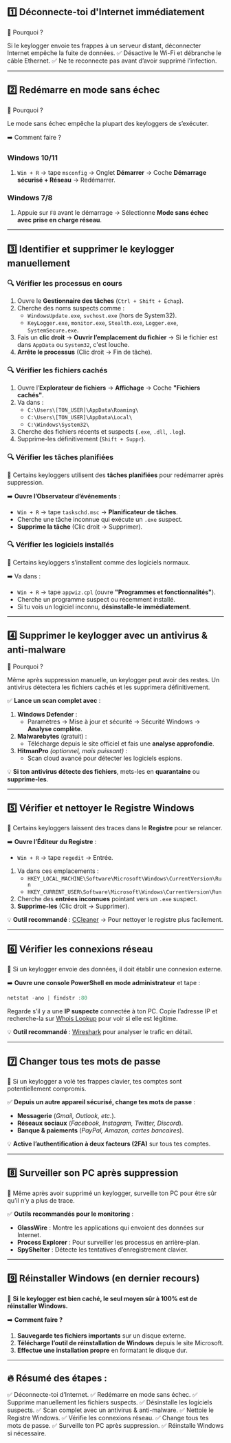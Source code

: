 ## 1️⃣ Déconnecte-toi d'Internet immédiatement

📌 Pourquoi ?

Si le keylogger envoie tes frappes à un serveur distant, déconnecter Internet empêche la fuite de données.
✅ Désactive le Wi-Fi et débranche le câble Ethernet.
✅ Ne te reconnecte pas avant d’avoir supprimé l’infection.

---

## 2️⃣ Redémarre en mode sans échec

📌 Pourquoi ?

Le mode sans échec empêche la plupart des keyloggers de s’exécuter.

➡️ Comment faire ?

### Windows 10/11
1. `Win + R` → tape `msconfig` → Onglet **Démarrer** → Coche **Démarrage sécurisé + Réseau** → Redémarrer.

### Windows 7/8
1. Appuie sur `F8` avant le démarrage → Sélectionne **Mode sans échec avec prise en charge réseau**.

---

## 3️⃣ Identifier et supprimer le keylogger manuellement

### 🔍 Vérifier les processus en cours
1. Ouvre le **Gestionnaire des tâches** (`Ctrl + Shift + Échap`).
2. Cherche des noms suspects comme :
   - `WindowsUpdate.exe`, `svchost.exe` (hors de System32).
   - `KeyLogger.exe`, `monitor.exe`, `Stealth.exe`, `Logger.exe`, `SystemSecure.exe`.
3. Fais un **clic droit** → **Ouvrir l’emplacement du fichier** → Si le fichier est dans `AppData` ou `System32`, c'est louche.
4. **Arrête le processus** (Clic droit → Fin de tâche).

### 🔍 Vérifier les fichiers cachés
1. Ouvre l’**Explorateur de fichiers** → **Affichage** → Coche **"Fichiers cachés"**.
2. Va dans :
   - `C:\Users\[TON_USER]\AppData\Roaming\`
   - `C:\Users\[TON_USER]\AppData\Local\`
   - `C:\Windows\System32\`
3. Cherche des fichiers récents et suspects (`.exe`, `.dll`, `.log`).
4. Supprime-les définitivement (`Shift + Suppr`).

### 🔍 Vérifier les tâches planifiées
📌 Certains keyloggers utilisent des **tâches planifiées** pour redémarrer après suppression.

➡️ **Ouvre l’Observateur d’événements** :
- `Win + R` → tape `taskschd.msc` → **Planificateur de tâches**.
- Cherche une tâche inconnue qui exécute un `.exe` suspect.
- **Supprime la tâche** (Clic droit → Supprimer).

### 🔍 Vérifier les logiciels installés
📌 Certains keyloggers s’installent comme des logiciels normaux.

➡️ Va dans :
- `Win + R` → tape `appwiz.cpl` (ouvre **"Programmes et fonctionnalités"**).
- Cherche un programme suspect ou récemment installé.
- Si tu vois un logiciel inconnu, **désinstalle-le immédiatement**.

---

## 4️⃣ Supprimer le keylogger avec un antivirus & anti-malware

📌 Pourquoi ?

Même après suppression manuelle, un keylogger peut avoir des restes.
Un antivirus détectera les fichiers cachés et les supprimera définitivement.

✅ **Lance un scan complet avec** :
1. **Windows Defender** :
   - Paramètres → Mise à jour et sécurité → Sécurité Windows → **Analyse complète**.
2. **Malwarebytes** (gratuit) :
   - Télécharge depuis le site officiel et fais une **analyse approfondie**.
3. **HitmanPro** *(optionnel, mais puissant)* :
   - Scan cloud avancé pour détecter les logiciels espions.

💡 **Si ton antivirus détecte des fichiers**, mets-les en **quarantaine** ou **supprime-les**.

---

## 5️⃣ Vérifier et nettoyer le Registre Windows

📌 Certains keyloggers laissent des traces dans le **Registre** pour se relancer.

➡️ **Ouvre l’Éditeur du Registre** :
- `Win + R` → tape `regedit` → Entrée.

1. Va dans ces emplacements :
   - `HKEY_LOCAL_MACHINE\Software\Microsoft\Windows\CurrentVersion\Run`
   - `HKEY_CURRENT_USER\Software\Microsoft\Windows\CurrentVersion\Run`
2. Cherche des **entrées inconnues** pointant vers un `.exe` suspect.
3. **Supprime-les** (Clic droit → Supprimer).

💡 **Outil recommandé** : [CCleaner](https://www.ccleaner.com/) → Pour nettoyer le registre plus facilement.

---

## 6️⃣ Vérifier les connexions réseau

📌 Si un keylogger envoie des données, il doit établir une connexion externe.

➡️ **Ouvre une console PowerShell en mode administrateur** et tape :
```powershell
netstat -ano | findstr :80
```
Regarde s’il y a une **IP suspecte** connectée à ton PC.
Copie l’adresse IP et recherche-la sur [Whois Lookup](https://who.is/) pour voir si elle est légitime.

💡 **Outil recommandé** : [Wireshark](https://www.wireshark.org/) pour analyser le trafic en détail.

---

## 7️⃣ Changer tous tes mots de passe

📌 Si un keylogger a volé tes frappes clavier, tes comptes sont potentiellement compromis.

✅ **Depuis un autre appareil sécurisé, change tes mots de passe** :
- **Messagerie** (*Gmail, Outlook, etc.*).
- **Réseaux sociaux** (*Facebook, Instagram, Twitter, Discord*).
- **Banque & paiements** (*PayPal, Amazon, cartes bancaires*).

💡 **Active l’authentification à deux facteurs (2FA)** sur tous tes comptes.

---

## 8️⃣ Surveiller son PC après suppression

📌 Même après avoir supprimé un keylogger, surveille ton PC pour être sûr qu’il n’y a plus de trace.

✅ **Outils recommandés pour le monitoring** :
- **GlassWire** : Montre les applications qui envoient des données sur Internet.
- **Process Explorer** : Pour surveiller les processus en arrière-plan.
- **SpyShelter** : Détecte les tentatives d’enregistrement clavier.

---

## 9️⃣ Réinstaller Windows (en dernier recours)

📌 **Si le keylogger est bien caché, le seul moyen sûr à 100% est de réinstaller Windows.**

➡️ **Comment faire ?**
1. **Sauvegarde tes fichiers importants** sur un disque externe.
2. **Télécharge l’outil de réinstallation de Windows** depuis le site Microsoft.
3. **Effectue une installation propre** en formatant le disque dur.

---

## 🔥 Résumé des étapes :
✅ Déconnecte-toi d’Internet.
✅ Redémarre en mode sans échec.
✅ Supprime manuellement les fichiers suspects.
✅ Désinstalle les logiciels suspects.
✅ Scan complet avec un antivirus & anti-malware.
✅ Nettoie le Registre Windows.
✅ Vérifie les connexions réseau.
✅ Change tous tes mots de passe.
✅ Surveille ton PC après suppression.
✅ Réinstalle Windows si nécessaire.